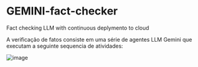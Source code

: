 # GEMINI-fact-checker
Fact checking LLM with continuous deplymento to cloud

A verificação de fatos consiste em uma série de agentes LLM Gemini que executam a seguinte sequencia de atividades:

![image](https://github.com/nikinuk/GEMINI-fact-checker/assets/141849141/9a27ab80-f151-4a29-9f28-e4d38ee11f16)
